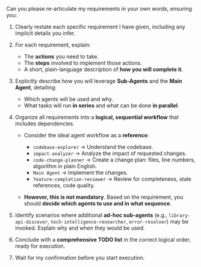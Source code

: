 Can you please re-articulate my requirements in your own words, ensuring you:

1. Clearly restate each specific requirement I have given, including any implicit details you infer.
2. For each requirement, explain:

   * The **actions** you need to take.
   * The **steps** involved to implement those actions.
   * A short, plain-language description of **how you will complete it**.
3. Explicitly describe how you will leverage **Sub-Agents** and the **Main Agent**, detailing:

   * Which agents will be used and why.
   * What tasks will run **in series** and what can be done **in parallel**.
4. Organize all requirements into a **logical, sequential workflow** that includes dependencies.

   * Consider the ideal agent workflow as a **reference**:

     * `codebase-explorer` → Understand the codebase.
     * `impact-analyzer` → Analyze the impact of requested changes.
     * `code-change-planner` → Create a change plan: files, line numbers, algorithm in plain English.
     * `Main Agent` → Implement the changes.
     * `feature-completion-reviewer` → Review for completeness, stale references, code quality.
   * **However, this is not mandatory**. Based on the requirement, you should **decide which agents to use and in what sequence**.
5. Identify scenarios where additional **ad-hoc sub-agents** (e.g., `library-api-discover`, `tech-intelligence-researcher`, `error-resolver`) may be invoked. Explain why and when they would be used.
6. Conclude with a **comprehensive TODO list** in the correct logical order, ready for execution.
7. Wait for my confirmation before you start execution.
